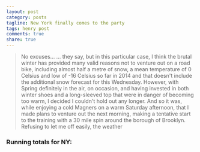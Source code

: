 ```yaml
---
layout: post
category: posts
tagline: New York finally comes to the party
tags: henry post
comments: true
share: true
---
```

> No excuses...
... they say, but in this particular case, I think the brutal winter has
provided many valid reasons not to venture out on a road bike, including
almost half a metre of snow, a mean temperature of 0 Celsius and low of -16
Celsius so far in 2014 and that doesn't include the additional snow
forecast for this Wednesday. However, with Spring definitely in the air, on
occasion, and having invested in both winter shoes and a long-sleeved top
that were in danger of becoming too warm, I decided I couldn't hold out any
longer. And so it was, while enjoying a cold Magners on a warm Saturday
afternoon, that I made plans to venture out the next morning, making a
tentative start to the training with a 30 mile spin around the borough of
Brooklyn. Refusing to let me off easily, the weather


### Running totals for NY:
